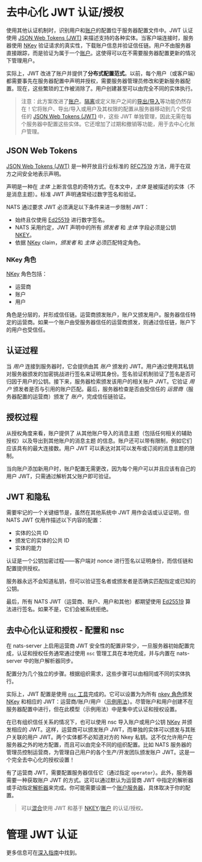 # 去中心化 JWT 认证/授权

使用其他认证机制时，识别用户和[账户](../accounts.md)的配置位于服务器配置文件中。JWT 认证 使用 [JSON Web Tokens (JWT)](https://jwt.io/) 来描述支持的各种实体。当客户端连接时，服务器使用 [NKey](../auth_intro/nkey_auth.md) 验证请求的真实性，下载账户信息并验证信任链。用户不由服务器直接跟踪，而是验证为属于一个[账户](../accounts.md)。这使得可以在不需要服务器配置更新的情况下管理用户。

实际上，JWT 改进了账户并提供了**分布式配置范式**。以前，每个用户（或客户端）都需要事先在服务器配置中声明并授权，需要服务器管理员修改和更新服务器配置。现在，这些繁琐的工作被消除了。用户创建甚至可以由完全不同的实体执行。

> 注意：此方案改进了[账户](../accounts.md)。[隔离](../accounts.md)或定义账户之间的[导出/导入](../accounts.md#导出和导入)等功能仍然存在！它将账户、导出/导入或用户及其权限的配置从服务器移动到几个受信任的 [JSON Web Tokens (JWT)](https://jwt.io/) 中，这些 JWT 单独管理，因此无需在每个服务器中配置这些实体。它还增加了过期和撤销等功能，用于去中心化账户管理。

## JSON Web Tokens

[JSON Web Tokens (JWT)](https://jwt.io/) 是一种开放且行业标准的 [RFC7519](https://tools.ietf.org/html/rfc7519) 方法，用于在双方之间安全地表示声明。

声明是一种在 _主体_ 上断言信息的奇特方式。在本文中，_主体_ 是被描述的实体（不是消息主题）。标准 JWT 声明通常经过数字签名和验证。

NATS 通过要求 JWT 必须满足以下条件来进一步限制 JWT：

* 始终且仅使用 [Ed25519](https://ed25519.cr.yp.to/) 进行数字签名。
* NATS 采用约定，JWT 声明中的所有 _颁发者_ 和 _主体_ 字段必须是公钥 [NKEY](../auth_intro/nkey_auth.md)。
* 依据 [NKey](https://github.com/nats-io/nkeys) claim，_颁发者_ 和 _主体_ 必须匹配特定角色。

### NKey 角色

[NKey](../auth_intro/nkey_auth.md) 角色包括：

* 运营商
* 账户
* 用户

角色是分层的，并形成信任链。运营商颁发账户，账户又颁发用户。服务器信任特定的运营商。如果一个账户由受服务器信任的运营商颁发，则通过信任链，账户下的用户也受信任。

## 认证过程

当 _用户_ 连接到服务器时，它会提供由其 _账户_ 颁发的 JWT。用户通过使用其私钥对服务器颁发的加密挑战进行签名来证明其身份。签名验证机制验证了签名是否可归因于用户的公钥。接下来，服务器检索颁发该用户的相关账户 JWT。它验证 _用户_ 颁发者是否与引用的账户匹配。最后，服务器检查是否由受信任的 _运营商_（服务器配置的运营商）颁发了 _账户_，完成信任链验证。

## 授权过程

从授权角度来看，账户提供了 从其他账户导入的消息主题（包括任何相关的辅助授权）以及导出到其他账户的消息主题 的信息。账户还可以带有限制，例如它们应该具有的最大连接数。用户 JWT 可以表达对其可以发布或订阅的消息主题的限制。

当向账户添加新用户时，账户配置无需更改，因为每个用户可以并且应该有自己的用户 JWT，只需通过解析其父账户即可验证。

## JWT 和隐私

需要牢记的一个关键细节是，虽然在其他系统中 JWT 用作会话或认证证明，但 NATS JWT 仅用作描述以下内容的配置：

* 实体的公共 ID
* 颁发它的实体的公共 ID
* 实体的能力

认证是一个公钥加密过程——客户端对 nonce 进行签名以证明身份，而信任链和配置提供授权。

服务器永远不会知道私钥，但可以验证签名者或颁发者是否确实匹配指定或已知的公钥。

最后，所有 NATS JWT（运营商、账户、用户和其他）都期望使用 [Ed25519](https://ed25519.cr.yp.to/) 算法进行签名。如果不是，它们会被系统拒绝。

## 去中心化认证和授权 - 配置和 nsc

在 nats-server 上启用运营商 JWT 安全性的配置非常少，一旦服务器初始配置完成，认证和授权任务通常通过使用 `nsc` 管理工具在本地完成，并与内置在 nats-server 中的账户解析器同步。

配置分为几个独立的步骤。根据组织需求，这些步骤可以由相同或不同的实体执行。

实际上，JWT 配置是使用 [`nsc` 工具](../../../../using-nats/nats-tools/nsc/README.md)完成的。它可以设置为为所有 [nkey 角色](#nkey-角色)颁发 [NKey](../auth_intro/nkey_auth.md) 和相应的 JWT：运营商/账户/用户（[示例用法](../../../../using-nats/nats-tools/nsc/basics.md#创建运营商-账户和用户)）。尽管账户和用户创建不在服务器配置中进行，但在此模型（示例用法）中是集中式认证和授权设置。

在已有组织信任关系的情况下，也可以使用 nsc 导入账户或用户公钥 [NKey](../auth_intro/nkey_auth.md) 并颁发相应的 JWT。这样，运营商可以颁发账户 JWT，而单独的实体可以颁发与其账户关联的用户 JWT。两个实体都不必知道对方的 Nkey 私钥。这不仅允许用户在服务器之外的地方配置，而且可以由完全不同的组织配置。比如 NATS 服务器的管理员控制运营商，为管理自己用户的各个生产/开发团队颁发账户 JWT。这是一个完全去中心化的授权设置！

有了运营商 JWT，需要配置服务器信任它（通过指定 `operator`）。此外，服务器需要一种获取账户 JWT 的方式。这可以通过默认为运营商 JWT 中指定的解析器或手动指定[解析器](resolver.md)来完成。你可能需要设置一个[账户服务器](../../../../using-nats/nats-tools/nsc/basics.md#账户服务器配置)，具体取决于你的配置。

> 可以[混合](jwt_nkey_auth.md)使用 JWT 和基于 [NKEY](../auth_intro/nkey_auth.md)/[账户](../accounts.md) 的认证/授权。

# 管理 JWT 认证

更多信息可在[深入指南](../../../../running-a-nats-service/nats_admin/jwt.md)中找到。
